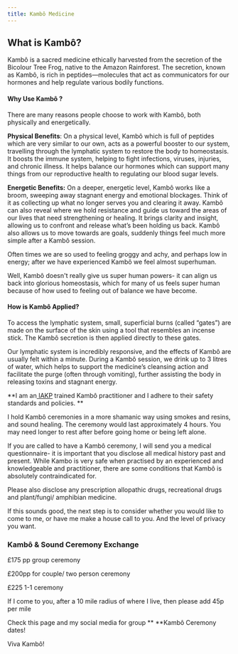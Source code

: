 ```yaml
---
title: Kambô Medicine
---
```


## What is Kambô?

Kambô is a sacred medicine ethically harvested from the secretion of the Bicolour Tree Frog, native to the Amazon Rainforest. The secretion, known as Kambô, is rich in peptides—molecules that act as communicators for our hormones and help regulate various bodily functions.

#### **Why Use Kambô ?**

There are many reasons people choose to work with Kambô, both physically and energetically.

**Physical Benefits**: On a physical level, Kambô which is full of peptides which are very similar to our own, acts as a powerful booster to our system, travelling through the lymphatic system to restore the body to homeostasis. It boosts the immune system, helping to fight infections, viruses, injuries, and chronic illness. It helps balance our hormones which can support many things from our reproductive health to regulating our blood sugar levels.

**Energetic Benefits:** On a deeper, energetic level, Kambô works like a broom, sweeping away stagnant energy and emotional blockages. Think of it as collecting up what no longer serves you and clearing it away. Kambô can also reveal where we hold resistance and guide us toward the areas of our lives that need strengthening or healing. It brings clarity and insight, allowing us to confront and release what’s been holding us back. Kambô also allows us to move towards are goals, suddenly things feel much more simple after a Kambô session.

Often times we are so used to feeling groggy and achy, and perhaps low in energy; after we have experienced Kambô we feel almost superhuman.

Well, Kambô doesn't really give us super human powers- it can align us back into glorious homeostasis, which for many of us feels super human because of how used to feeling out of balance we have become.

#### **How is Kambô Applied?**

To access the lymphatic system, small, superficial burns (called “gates”) are made on the surface of the skin using a tool that resembles an incense stick. The Kambô secretion is then applied directly to these gates.

Our lymphatic system is incredibly responsive, and the effects of Kambô are usually felt within a minute. During a Kambô session, we drink up to 3 litres of water, which helps to support the medicine’s cleansing action and facilitate the purge (often through vomiting), further assisting the body in releasing toxins and stagnant energy.

**I am an[ IAKP](https://iakp.org/about-the-iakp/) trained  Kambô practitioner and I adhere to their safety standards and policies. **

I hold Kambô ceremonies in a more shamanic way using smokes and resins, and sound healing. The ceremony would last approximately 4 hours. You may need longer to rest after before going home or being left alone.

If you are called to have a Kambô ceremony, I will send you a medical questionnaire- it is important that you disclose all medical history past and present. While Kambo is very safe when practised by an experienced and knowledgeable and practitioner,  there are some conditions that Kambô is absolutely contraindicated for.

Please also disclose any prescription allopathic drugs, recreational drugs and plant/fungi/ amphibian medicine.

If this sounds good, the next step is to consider whether you would like to come to me, or have me make a house call to you. And the level of privacy you want.

### **Kambô & Sound Ceremony Exchange**

£175 pp group ceremony

£200pp for couple/ two person ceremony

£225 1-1 ceremony

If I come to you, after a 10 mile radius of where I live, then please add 45p per mile

Check this page and my social media for group ** **Kambô Ceremony dates!

Viva Kambô! 
